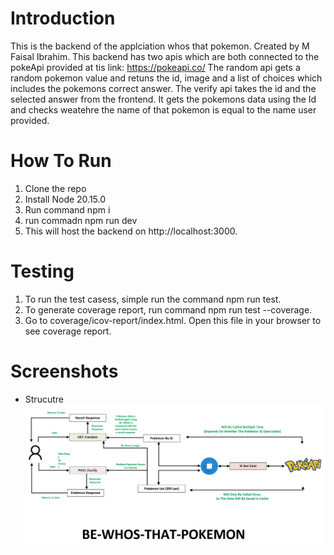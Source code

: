 # Introduction

This is the backend of the applciation whos that pokemon. Created by M Faisal Ibrahim.
This backend has two apis which are both connected to the pokeApi provided at tis link: https://pokeapi.co/
The random api gets a random pokemon value and retuns the id, image and a list of choices which includes the pokemons correct answer.
The verify api takes the id and the selected answer from the frontend. It gets the pokemons data using the Id and checks weatehre the name of that pokemon is equal to the name user provided.

# How To Run

1. Clone the repo
2. Install Node 20.15.0
3. Run command npm i
4. run commadn npm run dev
5. This will host the backend on http://localhost:3000.

# Testing

1. To run the test casess, simple run the command npm run test.
2. To generate coverage report, run command npm run test --coverage.
3. Go to coverage/icov-report/index.html. Open this file in your browser to see coverage report.

# Screenshots

- Strucutre
  ![screenshot](structure/Backend.JPG)
